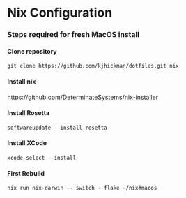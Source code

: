 # Nix Configuration

### Steps required for fresh MacOS install

#### Clone repository
```
git clone https://github.com/kjhickman/dotfiles.git nix
```

#### Install nix
https://github.com/DeterminateSystems/nix-installer

#### Install Rosetta
```
softwareupdate --install-rosetta
```

#### Install XCode
```
xcode-select --install
```

#### First Rebuild
```
nix run nix-darwin -- switch --flake ~/nix#macos
```
